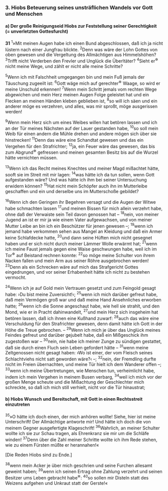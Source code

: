 ### 3. Hiobs Beteuerung seines unsträflichen Wandels vor Gott und Menschen

#### a) Der große Reinigungseid Hiobs zur Feststellung seiner Gerechtigkeit (= unverletzten Gottesfurcht)

__31__
<sup>1</sup>»Mit meinen Augen habe ich einen Bund abgeschlossen, daß ich ja nicht lüstern nach einer Jungfrau blickte.
<sup>2</sup>Denn was wäre der Lohn Gottes von oben gewesen und die Vergeltung des Allmächtigen aus Himmelshöhen?
<sup>3</sup>Trifft nicht Verderben den Frevler und Unglück die Überltäter?
<sup>4</sup>Sieht er<sup title="d.h. Gott">&#x2732;</sup> nicht meine Wege, und zählt er nicht alle meine Schritte?

<sup>5</sup>Wenn ich mit Falschheit umgegangen bin und mein Fuß jemals der Täuschung zugeeilt ist:
<sup>6</sup>Gott wäge mich auf gerechter<sup title="= richtiger">&#x2732;</sup> Waage, so wird er meine Unschuld erkennen!
<sup>7</sup>Wenn mein Schritt jemals vom rechten Wege abgewichen und mein Herz meinen Augen Folge geleistet hat und ein Flecken an meinen Händen kleben geblieben ist,
<sup>8</sup>so will ich säen und ein anderer möge es verzehren, und alles, was mir sproßt, möge ausgerissen werden!

<sup>9</sup>Wenn mein Herz sich um eines Weibes willen hat betören lassen und ich an der Tür meines Nächsten auf der Lauer gestanden habe,
<sup>10</sup>so soll mein Weib für einen andern die Mühle drehen und andere mögen sich über sie hinstrecken!
<sup>11</sup>Denn das wäre eine Schandtat gewesen und das ein Vergehen für den Strafrichter;
<sup>12</sup>ja, ein Feuer wäre das gewesen, das bis zum Abgrund<sup title="= zur Unterwelt; vgl. 26,6">&#x2732;</sup> gefressen und meinen gesamten Besitz bis auf die Wurzel hätte vernichten müssen.

<sup>13</sup>Wenn ich das Recht meines Knechtes und meiner Magd mißachtet hätte, sooft sie im Streit mit mir lagen:
<sup>14</sup>was hätte ich da tun sollen, wenn Gott aufgestanden wäre? Und was hätte ich ihm bei seiner Untersuchung erwidern können?
<sup>15</sup>Hat nicht mein Schöpfer auch ihn im Mutterleibe geschaffen und ein und derselbe uns im Mutterschoße gebildet?

<sup>16</sup>Wenn ich den Geringen ihr Begehren versagt und die Augen der Witwe habe schmachten lassen
<sup>17</sup>und meinen Bissen für mich allein verzehrt habe, ohne daß der Verwaiste sein Teil davon genossen hat –
<sup>18</sup>nein, von meiner Jugend an ist er mir ja wie einem Vater aufgewachsen, und von meiner Mutter Leibe an bin ich ein Beschützer für jenen gewesen –;
<sup>19</sup>wenn ich jemand habe verkommen sehen aus Mangel an Kleidung und daß ein Armer keine Schlafdecke hatte,
<sup>20</sup>und dann seine Hüften mich nicht gesegnet haben und er sich nicht durch meiner Lämmer Wolle erwärmt hat;
<sup>21</sup>wenn ich meine Faust jemals gegen eine Waise geschwungen habe, weil ich im Tor<sup title="= vor Gericht">&#x2732;</sup> auf Beistand rechnen konnte:
<sup>22</sup>so möge meine Schulter von ihrem Nacken fallen und mein Arm aus seiner Röhre ausgebrochen werden!
<sup>23</sup>Denn als ein Schrecken wäre auf mich das Strafgericht Gottes eingedrungen, und vor seiner Erhabenheit hätte ich nicht zu bestehen vermocht.

<sup>24</sup>Wenn ich je auf Gold mein Vertrauen gesetzt und zum Feingold gesagt habe: ›Du bist meine Zuversicht!‹;
<sup>25</sup>wenn ich mich darüber gefreut habe, daß mein Vermögen groß war und daß meine Hand Ansehnliches erworben hatte;
<sup>26</sup>wenn ich die Sonne angeschaut habe, wie hell sie strahlt, und den Mond, wie er in Pracht dahinwandelt,
<sup>27</sup>und mein Herz sich insgeheim hat betören lassen, daß ich ihnen eine Kußhand zuwarf:
<sup>28</sup>auch das wäre eine Verschuldung für den Strafrichter gewesen, denn damit hätte ich Gott in der Höhe die Treue gebrochen. –
<sup>29</sup>Wenn ich mich je über das Unglück meines Feindes gefreut und darüber gejubelt habe, daß ein Mißgeschick ihm zugestoßen war –
<sup>30</sup>nein, nie habe ich meiner Zunge zu sündigen gestattet, daß sie durch einen Fluch sein Leben gefordert hätte –
<sup>31</sup>wenn meine Zeltgenossen nicht gesagt haben: ›Wo ist einer, der vom Fleisch seines Schlachtviehs nicht satt geworden wäre?‹ –;
<sup>32</sup>nein, der Fremdling durfte nicht im Freien übernachten, und meine Tür hielt ich dem Wanderer offen –;
<sup>33</sup>wenn ich meine Übertretungen, wie Menschen tun, verheimlicht habe, indem ich mein Vergehen in meinem Busen verbarg,
<sup>34</sup>weil ich mich vor der großen Menge scheute und die Mißachtung der Geschlechter mich schreckte, so daß ich mich still verhielt, nicht vor die Tür hinaustrat;

#### b) Hiobs Wunsch und Bereitschaft, mit Gott in einen Rechtsstreit einzutreten

<sup>35</sup>»O hätte ich doch einen, der mich anhören wollte! Siehe, hier ist meine Unterschrift! Der Allmächtige antworte mir! Und hätte ich doch die von meinem Gegner ausgefertigte Klageschrift!
<sup>36</sup>Wahrlich, an meiner Schulter wollte ich sie zur Schau tragen, als Ehrenkranz sie mir um die Schläfe winden!
<sup>37</sup>Denn über die Zahl meiner Schritte wollte ich ihm Rede stehen, wie zu einem Fürsten müßte er herannahen!«

[Die Reden Hiobs sind zu Ende.]

<sup>38</sup>wenn mein Acker je über mich geschrien und seine Furchen allesamt geweint haben;
<sup>39</sup>wenn ich seinen Ertrag ohne Zahlung verzehrt und seinen Besitzer ums Leben gebracht habe<sup title="oder: habe seufzen lassen">&#x2732;</sup>:
<sup>40</sup>so sollen mir Disteln statt des Weizens aufgehen und Unkraut statt der Gerste!«